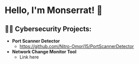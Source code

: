 <h1>Hello, I'm Monserrat! 👋

<h2>👨‍💻 Cybersecurity Projects:</h2>

- <b>Port Scanner Detector</b>
  - https://github.com/Nitro-Omori15/PortScannerDetector
 - <b>Network Change Monitor Tool</b>
   - Link here

<!--
**Nitro-Omori15/Nitro-Omori15** is a ✨ _special_ ✨ repository because its `README.md` (this file) appears on your GitHub profile.

Here are some ideas to get you started:

- 🔭 I’m currently working on ...
- 🌱 I’m currently learning ...
- 👯 I’m looking to collaborate on ...
- 🤔 I’m looking for help with ...
- 💬 Ask me about ...
- 📫 How to reach me: ...
- 😄 Pronouns: ...
- ⚡ Fun fact: ...
-->
